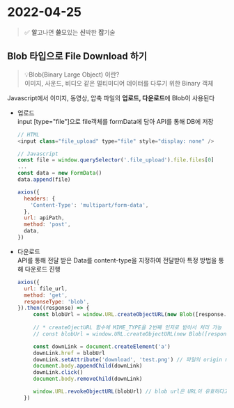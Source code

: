 # 2022-04-25

>✅️ **알**고나면 **쓸**모있는 **신**박한 **잡**기술

## Blob 타입으로 File Download 하기
>💡Blob(Binary Large Object) 이란?   
> 이미지, 사운드, 비디오 같은 멀티미디어 데이터를 다루기 위한 Binary 객체   

Javascript에서 이미지, 동영상, 압축 파일의 **업로드, 다운로드**에 Blob이 사용된다   
* 업로드   
  input [type="file"]으로 file객체를 formData에 담아 API를 통해 DB에 저장
  ```javascript
  // HTML
  <input class="file_upload" type="file" style="display: none" />
  
  // Javascript 
  const file = window.querySelector('.file_upload').file.files[0]
  ... 
  const data = new FormData()
  data.append(file)
  
  axios({
    headers: {
      'Content-Type': 'multipart/form-data',
    },
    url: apiPath,
    method: 'post',
    data,
  })
  ```

* 다운로드   
  API를 통해 전달 받은 Data를 content-type을 지정하여 전달받아 특정 방법을 통해 다운로드 진행  
   ```javascript
  axios({
     url: file_url,
     method: 'get',
     responseType: 'blob',
  }).then((response) => {
        const blobUrl = window.URL.createObjectURL(new Blob([response.data]))
        
        // * createOjectURL 함수에 MIME_TYPE을 2번째 인자로 받아서 처리 가능
        // const blobUrl = window.URL.createObjectURL(new Blob([response.data]) , { type: 'application/zip' })
  
        const downLink = document.createElement('a')
        downLink.href = blobUrl
        downLink.setAttribute('download', 'test.png') // 파일의 origin name을 추가 (ex. test.png / 20200202_테스트.zip)
        document.body.appendChild(downLink)
        downLink.click()
        document.body.removeChild(downLink)
  
        window.URL.revokeObjectURL(blobUrl) // blob url은 URL이 유효하다고 판단하여 GC되지 않으므로 완료 전 해제해주는 습관 필요
     })
  ```